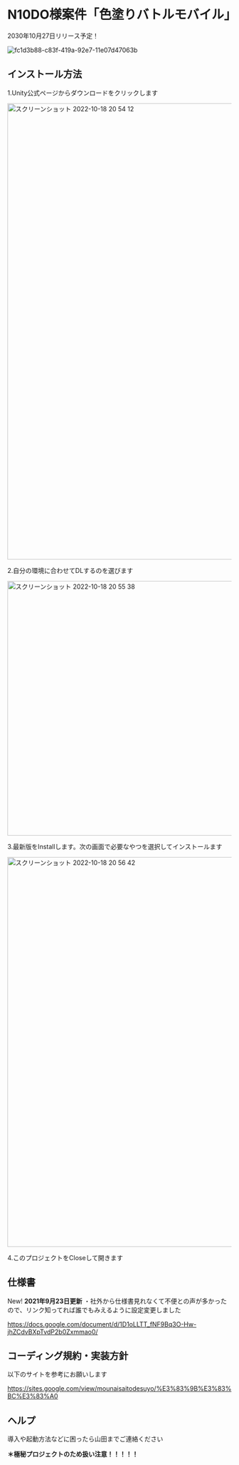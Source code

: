 # N10DO様案件「色塗りバトルモバイル」
2030年10月27日リリース予定！　

![fc1d3b88-c83f-419a-92e7-11e07d47063b](https://user-images.githubusercontent.com/17377478/196421693-1e745724-4828-4fce-b462-b7db68ce9989.jpg)

## インストール方法
1.Unity公式ページからダウンロードをクリックします

<img width="1023" alt="スクリーンショット 2022-10-18 20 54 12" src="https://user-images.githubusercontent.com/17377478/196422484-dbe093fe-8503-45df-8c17-fe40645db829.png">

2.自分の環境に合わせてDLするのを選びます 

<img width="571" alt="スクリーンショット 2022-10-18 20 55 38" src="https://user-images.githubusercontent.com/17377478/196422755-167870b4-b0f8-4cfd-b747-7d15bcc163ee.png">

3.最新版をInstallします。次の画面で必要なやつを選択してインストールます

<img width="874" alt="スクリーンショット 2022-10-18 20 56 42" src="https://user-images.githubusercontent.com/17377478/196422968-a1d0503c-af25-410a-b443-a1553bb8f064.png">

4.このプロジェクトをCloseして開きます

## 仕様書
New! <B>2021年9月23日更新</B>
・社外から仕様書見れなくて不便との声が多かったので、リンク知ってれば誰でもみえるように設定変更しました

https://docs.google.com/document/d/1D1oLLTT_fNF9Bq3O-Hw-jhZCdvBXpTvdP2b0Zxmmao0/

## コーディング規約・実装方針
以下のサイトを参考にお願いします

https://sites.google.com/view/mounaisaitodesuyo/%E3%83%9B%E3%83%BC%E3%83%A0

## ヘルプ
導入や起動方法などに困ったら山田までご連絡ください


<B>＊極秘プロジェクトのため扱い注意！！！！！</B>
